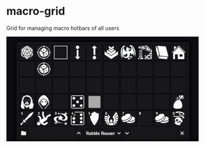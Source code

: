 # macro-grid
Grid for managing macro hotbars of all users

![Demo](https://github.com/xaukael/macro-grid/blob/debb735374b9be071afc1203ea86cf512826dcae/macro-grid-demo.gif)
